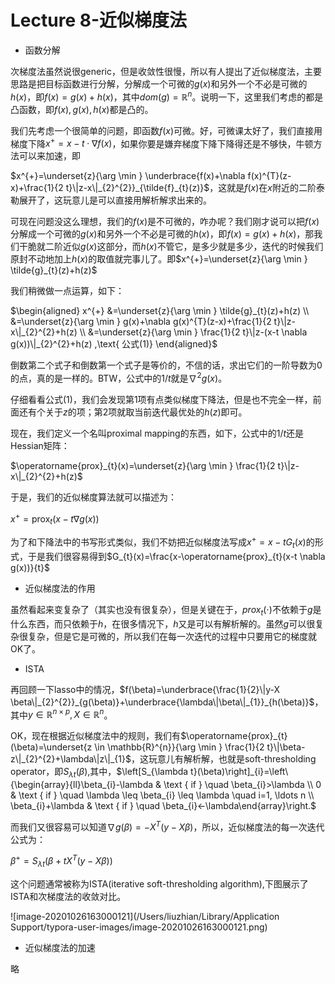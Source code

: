 # Lecture 8-近似梯度法

-  函数分解

次梯度法虽然说很generic，但是收敛性很慢，所以有人提出了近似梯度法，主要思路是把目标函数进行分解，分解成一个可微的$g(x)$和另外一个不必是可微的$h(x)$，即$f(x)=g(x)+h(x)$，其中$dom(g)=\mathbb{R}^n$。说明一下，这里我们考虑的都是凸函数，即$f(x),g(x),h(x)$都是凸的。

我们先考虑一个很简单的问题，即函数$f(x)$可微。好，可微课太好了，我们直接用梯度下降$x^{+}=x-t \cdot \nabla f(x)$，如果你要是嫌弃梯度下降下降得还是不够快，牛顿方法可以来加速，即

$x^{+}=\underset{z}{\arg \min } \underbrace{f(x)+\nabla f(x)^{T}(z-x)+\frac{1}{2 t}\|z-x\|_{2}^{2}}_{\tilde{f}_{t}(z)}$，这就是$f(x)$在$x$附近的二阶泰勒展开了，这玩意儿是可以直接用解析解求出来的。

可现在问题没这么理想，我们的$f(x)$是不可微的，咋办呢？我们刚才说可以把$f(x)$分解成一个可微的$g(x)$和另外一个不必是可微的$h(x)$，即$f(x)=g(x)+h(x)$，那我们干脆就二阶近似$g(x)$这部分，而$h(x)$不管它，是多少就是多少，迭代的时候我们原封不动地加上$h(x)$的取值就完事儿了。即$x^{+}=\underset{z}{\arg \min } \tilde{g}_{t}(z)+h(z)$

我们稍微做一点运算，如下：

$\begin{aligned} x^{+} &=\underset{z}{\arg \min } \tilde{g}_{t}(z)+h(z) \\ &=\underset{z}{\arg \min } g(x)+\nabla g(x)^{T}(z-x)+\frac{1}{2 t}\|z-x\|_{2}^{2}+h(z) \\ &=\underset{z}{\arg \min } \frac{1}{2 t}\|z-(x-t \nabla g(x))\|_{2}^{2}+h(z)   ,\text{   公式(1)} \end{aligned}$

倒数第二个式子和倒数第一个式子是等价的，不信的话，求出它们的一阶导数为0的点，真的是一样的。BTW，公式中的$1/t$就是$\nabla^2g(x)$。

仔细看看公式(1)，我们会发现第1项有点类似梯度下降法，但是也不完全一样，前面还有个关于$z$的项；第2项就取当前迭代最优处的$h(z)$即可。

现在，我们定义一个名叫proximal mapping的东西，如下，公式中的$1/t$还是Hessian矩阵：

$\operatorname{prox}_{t}(x)=\underset{z}{\arg \min } \frac{1}{2 t}\|z-x\|_{2}^{2}+h(z)$

于是，我们的近似梯度算法就可以描述为：

$x^{+}=\operatorname{prox}_{t_{}}\left(x-t \nabla g\left(x\right)\right)$

为了和下降法中的书写形式类似，我们不妨把近似梯度法写成$x^+=x-tG_t(x)$的形式，于是我们很容易得到$G_{t}(x)=\frac{x-\operatorname{prox}_{t}(x-t \nabla g(x))}{t}$

- 近似梯度法的作用

虽然看起来变复杂了（其实也没有很复杂），但是关键在于，$prox_t(\cdot)$不依赖于$g$是什么东西，而只依赖于$h$，在很多情况下，$h$又是可以有解析解的。虽然$g$可以很复杂很复杂，但是它是可微的，所以我们在每一次迭代的过程中只要用它的梯度就OK了。

- ISTA

再回顾一下lasso中的情况，$f(\beta)=\underbrace{\frac{1}{2}\|y-X \beta\|_{2}^{2}}_{g(\beta)}+\underbrace{\lambda\|\beta\|_{1}}_{h(\beta)}$，其中$y \in \mathbb{R}^{n \times p}, X \in \mathbb{R}^{n}$。

OK，现在根据近似梯度法中的规则，我们有$\operatorname{prox}_{t}(\beta)=\underset{z \in \mathbb{R}^{n}}{\arg \min } \frac{1}{2 t}\|\beta-z\|_{2}^{2}+\lambda\|z\|_{1}$，这玩意儿有解析解，也就是soft-thresholding operator，即$S_{\lambda t}(\beta)$,其中，$\left[S_{\lambda t}(\beta)\right]_{i}=\left\{\begin{array}{ll}\beta_{i}-\lambda & \text { if } \quad \beta_{i}>\lambda \\ 0 & \text { if } \quad \lambda \leq \beta_{i} \leq \lambda \quad i=1, \ldots n \\ \beta_{i}+\lambda & \text { if } \quad \beta_{i}<-\lambda\end{array}\right.$

而我们又很容易可以知道$\nabla g(\beta)=-X^{T}(y-X \beta)$，所以，近似梯度法的每一次迭代公式为：

$\beta^{+}=S_{\lambda t}\left(\beta+t X^{T}(y-X \beta)\right)$

这个问题通常被称为ISTA(iterative soft-thresholding algorithm),下图展示了ISTA和次梯度法的收敛对比。



![image-20201026163000121](/Users/liuzhian/Library/Application Support/typora-user-images/image-20201026163000121.png)

- 近似梯度法的加速

略